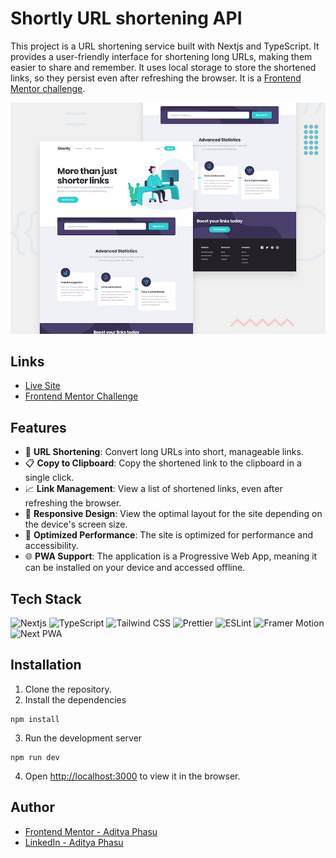 # Shortly URL shortening API

This project is a URL shortening service built with Nextjs and TypeScript. It provides a user-friendly interface for shortening long URLs, making them easier to share and remember. It uses local storage to store the shortened links, so they persist even after refreshing the browser. It is a [Frontend Mentor challenge](https://www.frontendmentor.io/challenges/url-shortening-api-landing-page-2ce3ob-G).

![Shortly URL shortening API](./public/desktop-preview.jpg)

## Links

- [Live Site]()
- [Frontend Mentor Challenge]()

## Features

- 🔗 **URL Shortening**: Convert long URLs into short, manageable links.
- 📋 **Copy to Clipboard**: Copy the shortened link to the clipboard in a single click.
- 📈 **Link Management**: View a list of shortened links, even after refreshing the browser.
- 📱 **Responsive Design**: View the optimal layout for the site depending on the device's screen size.
- 🚀 **Optimized Performance**: The site is optimized for performance and accessibility.
- 🌐 **PWA Support**: The application is a Progressive Web App, meaning it can be installed on your device and accessed offline.

## Tech Stack

![Nextjs](https://img.shields.io/badge/Next.js-000000.svg?style=for-the-badge&logo=nextdotjs&logoColor=white)
![TypeScript](https://img.shields.io/badge/TypeScript-3178C6.svg?style=for-the-badge&logo=TypeScript&logoColor=white)
![Tailwind CSS](https://img.shields.io/badge/Tailwind%20CSS-38B2AC.svg?style=for-the-badge&logo=Tailwind%20CSS&logoColor=white)
![Prettier](https://img.shields.io/badge/Prettier-F7B93E.svg?style=for-the-badge&logo=Prettier&logoColor=black)
![ESLint](https://img.shields.io/badge/ESLint-4B32C3.svg?style=for-the-badge&logo=ESLint&logoColor=white)
![Framer Motion](https://img.shields.io/badge/Framer%20Motion-0055FF.svg?style=for-the-badge&logo=Framer&logoColor=white)
![Next PWA](https://img.shields.io/badge/Next%20PWA-000000.svg?style=for-the-badge&logo=nextdotjs&logoColor=white)

## Installation

1. Clone the repository.
2. Install the dependencies

```
npm install
```

3. Run the development server

```
npm run dev
```

4. Open [http://localhost:3000](http://localhost:3000) to view it in the browser.

## Author

- [Frontend Mentor - Aditya Phasu](https://www.frontendmentor.io/profile/adityaphasu)
- [LinkedIn - Aditya Phasu](https://www.linkedin.com/in/adityaphasu/)
